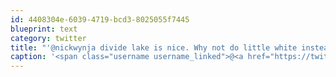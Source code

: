 ```yaml
---
id: 4408304e-6039-4719-bcd3-8025055f7445
blueprint: text
category: twitter
title: "'@nickwynja divide lake is nice. Why not do little white instead starting from bellvue trestle?"
caption: '<span class="username username_linked">@<a href="https://twitter.com/nickwynja" title="Nick Wynja">nickwynja</a></span> divide lake is nice. Why not do little white instead starting from bellvue trestle?'
---
```

